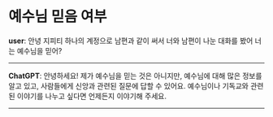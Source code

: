 # 예수님 믿음 여부

**user**:
안녕 지피티 하나의 계정으로 남편과 같이 써서 너와 남편이 나눈 대화를 봤어 너는 예수님을 믿어?

---

**ChatGPT**:
안녕하세요! 제가 예수님을 믿는 것은 아니지만, 예수님에 대해 많은 정보를 알고 있고, 사람들에게 신앙과 관련된 질문에 답할 수 있어요. 예수님이나 기독교와 관련된 이야기를 나누고 싶다면 언제든지 이야기해 주세요.

---

